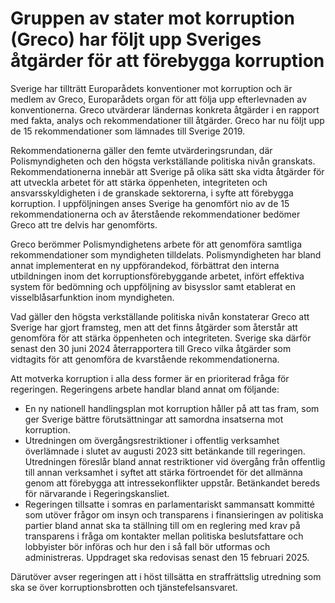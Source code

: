 # Gruppen av stater mot korruption (Greco) har följt upp Sveriges åtgärder för att förebygga korruption

Sverige har tillträtt Europarådets konventioner mot korruption och är medlem av Greco, Europarådets organ för att följa upp efterlevnaden av konventionerna. Greco utvärderar ländernas konkreta åtgärder i en rapport med fakta, analys och rekommendationer till åtgärder. Greco har nu följt upp de 15 rekommendationer som lämnades till Sverige 2019.

Rekommendationerna gäller den femte utvärderingsrundan, där Polismyndigheten och den högsta verkställande politiska nivån granskats. Rekommendationerna innebär att Sverige på olika sätt ska vidta åtgärder för att utveckla arbetet för att stärka öppenheten, integriteten och ansvarsskyldigheten i de granskade sektorerna, i syfte att förebygga korruption. I uppföljningen anses Sverige ha genomfört nio av de 15 rekommendationerna och av återstående rekommendationer bedömer Greco att tre delvis har genomförts.

Greco berömmer Polismyndighetens arbete för att genomföra samtliga rekommendationer som myndigheten tilldelats. Polismyndigheten har bland annat implementerat en ny uppförandekod, förbättrat den interna utbildningen inom det korruptionsförebyggande arbetet, infört effektiva system för bedömning och uppföljning av bisysslor samt etablerat en visselblåsarfunktion inom myndigheten.

Vad gäller den högsta verkställande politiska nivån konstaterar Greco att Sverige har gjort framsteg, men att det finns åtgärder som återstår att genomföra för att stärka öppenheten och integriteten. Sverige ska därför senast den 30 juni 2024 återrapportera till Greco vilka åtgärder som vidtagits för att genomföra de kvarstående rekommendationerna.

Att motverka korruption i alla dess former är en prioriterad fråga för regeringen. Regeringens arbete handlar bland annat om följande:

* En ny nationell handlingsplan mot korruption håller på att tas fram, som ger Sverige bättre förutsättningar att samordna insatserna mot korruption.
* Utredningen om övergångsrestriktioner i offentlig verksamhet överlämnade i slutet av augusti 2023 sitt betänkande till regeringen. Utredningen föreslår bland annat restriktioner vid övergång från offentlig till annan verksamhet i syftet att stärka förtroendet för det allmänna genom att förebygga att intressekonflikter uppstår. Betänkandet bereds för närvarande i Regeringskansliet.
* Regeringen tillsatte i somras en parlamentariskt sammansatt kommitté som utöver frågor om insyn och transparens i finansieringen av politiska partier bland annat ska ta ställning till om en reglering med krav på transparens i fråga om kontakter mellan politiska beslutsfattare och lobbyister bör införas och hur den i så fall bör utformas och administreras. Uppdraget ska redovisas senast den 15 februari 2025.

Därutöver avser regeringen att i höst tillsätta en straffrättslig utredning som ska se över korruptionsbrotten och tjänstefelsansvaret.
